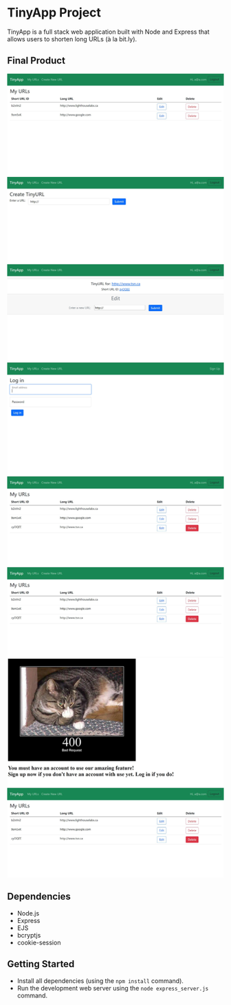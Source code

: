 # TinyApp Project

TinyApp is a full stack web application built with Node and Express that allows users to shorten long URLs (à la bit.ly).

## Final Product

!["Screenshot of URLs page"](https://github.com/raincouver/tinyapp/blob/master/docs/urls-page.JPG)
!["Screenshot of add new URLs page"](https://github.com/raincouver/tinyapp/blob/master/docs/urls-new-page.JPG)
!["Screenshot of edit existing URLs page"](https://github.com/raincouver/tinyapp/blob/master/docs/urls-edit-page.JPG)
!["Screenshot of login page"](https://github.com/raincouver/tinyapp/blob/master/docs/login-page.JPG)
!["Screenshot of register page"](https://github.com/raincouver/tinyapp/blob/master/docs/delete-page.JPG)
!["Screenshot of delete page"](https://github.com/raincouver/tinyapp/blob/master/docs/delete-page.JPG)
!["Screenshot of Error 400 page"](https://github.com/raincouver/tinyapp/blob/master/docs/error400-page.JPG)
!["Screenshot of Error 404 page"](https://github.com/raincouver/tinyapp/blob/master/docs/delete-page.JPG)

## Dependencies

- Node.js
- Express
- EJS
- bcryptjs
- cookie-session

## Getting Started

- Install all dependencies (using the `npm install` command).
- Run the development web server using the `node express_server.js` command.